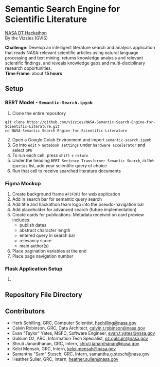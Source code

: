 # Semantic Search Engine for Scientific Literature
[NASA DT Hackathon](https://dthack.spaceappschallenge.org)  
By the Vizzies (GVIS)

**Challenge**: Develop an intelligent literature search and analysis application that reads NASA-relevant scientific articles using natural language processing and text mining, returns knowledge analysis and relevant scientific findings, and reveals knowledge gaps and multi-disciplinary research opportunities.  
**Time Frame**: about **15 hours**

## Setup
### BERT Model - `Semantic-Search.ipynb`
1. Clone the entire repository
``` 
git clone https://github.com/vizzies/NASA-Semantic-Search-Engine-for-Scientific-Literature.git
cd NASA-Semantic-Search-Engine-for-Scientific-Literature
```
2. Open a Google Colab Environment and import `semantic-search.ipynb`
3. Go into `edit` > `notebook settings` under `hardware accelerator` and select `GPU`
4. To run each cell, press `shift` + `return`
5. Under the heading `BERT Sentence Transformer Semantic Search`, in the `queries` list, add your scientific query of choice
6. Run that cell to receive searched literature documents

### Figma Mockup
1. Create background frame `#F3F3F3` for web application
2. Add in search bar for semantic query search
3. Add title and hackathon team logo into the pseudo-navigation bar
4. Add placeholder for advanced search (future implementation)
5. Create cards for publications. Metadata received on card preview includes:
    * publish dates
    * abstract character length
    * entered query in search bar
    * relevancy score
    * main author(s)
6. Place pagination variables at the end
7. Place page navigation number

### Flask Application Setup
1.


## Repository File Directory

## Contributors

* Herb Schilling, GRC, Computer Scientist, [hschilling@nasa.gov](hschilling@nasa.gov)
* Calvin Robinson, GRC, Data Architect, [calvin.r.robinson@nasa.gov](calvin.r.robinson@nasa.gov)
* Evan "Taylor" Yates, MSFC, Software Engineer, [evan.t.yates@nasa.gov](evan.t.yates@nasa.gov)
* Gulsum Oz, ARC, Information Tech Specialist, [oz.gulsum@nasa.gov](oz.gulsum@nasa.gov)
* Shruti Janardhanan, GRC, Intern, [shruti.janardhanan@nasa.gov](shruti.janardhanan@nasa.gov)
* Kelci Mensah, GRC, Intern, [kelci.mensah@nasa.gov](kelci.mensah@nasa.gov)
* Samantha "Sam" Stesch, GRC, Intern, [samantha.g.stesch@nasa.gov](samantha.g.stesch@nasa.gov)
* Heather Sulier, GRC, Intern, [heather.sulier@nasa.gov](heather.sulier@nasa.gov)
